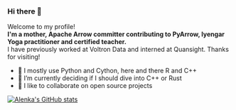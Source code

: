 ### Hi there 👋

Welcome to my profile!<br>
**I'm a mother, Apache Arrow committer contributing to PyArrow, Iyengar Yoga practitioner and certified teacher.**<br>
I have previously worked at Voltron Data and interned at Quansight. Thanks for visiting!

- 🔭 I mostly use Python and Cython, here and there R and C++ 
- 🌱 I’m currently deciding if I should dive into C++ or Rust
- 👯 I like to collaborate on open source projects

[![Alenka's GitHub stats](https://github-readme-stats.vercel.app/api?username=AlenkaF)](https://github.com/anuraghazra/github-readme-stats)
